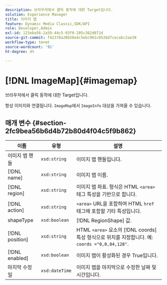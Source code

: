 ```yaml
---
description: 브라우저에서 클릭 동작에 대한 Target입니다.
solution: Experience Manager
title: 이미지 맵
feature: Dynamic Media Classic,SDK/API
role: Developer,Admin
exl-id: 123eba56-2a59-44c5-93f0-205c362d071d
source-git-commit: f42378a20b58e4c5ebc961c6526d7cecabc2ae38
workflow-type: tm+mt
source-wordcount: '91'
ht-degree: 4%

---
```


# [!DNL ImageMap]{#imagemap}

브라우저에서 클릭 동작에 대한 Target입니다.

항상 이미지와 연결됩니다. `ImageMap`에서 `ImageInfo` 대상을 가져올 수 있습니다.

## 매개 변수 {#section-2fc9bea56b6d4b72b80d4f04c5f9b862}

| 이름 | 유형 | 설명 |
|---|---|---|
| 이미지 맵 핸들 | `xsd:string` | 이미지 맵 핸들입니다. |
| [!DNL name] | `xsd:string` | 이미지 맵 이름. |
| [!DNL region] | `xsd:string` | 이미지 맵 좌표. 형식은 HTML `<area>` 태그 특성을 기반으로 합니다. |
| [!DNL action] | `xsd:string` | `<area>` URL을 포함하여 HTML `href` 태그에 포함할 기타 특성입니다. |
| shapeType | `xsd:boolean` | [!DNL RegionShape] 값. |
| [!DNL position] | `xsd:string` | HTML `<area>` 요소의 [!DNL coords] 특성 형식으로 위치를 지정합니다. 예: `coords ="0,0,84,128"`. |
| [!DNL enabled] | `xsd:boolean` | 이미지 맵이 활성화된 경우 True입니다. |
| 마지막 수정일 | `xsd:dateTime` | 이미지 맵을 마지막으로 수정한 날짜 및 시간입니다. |
